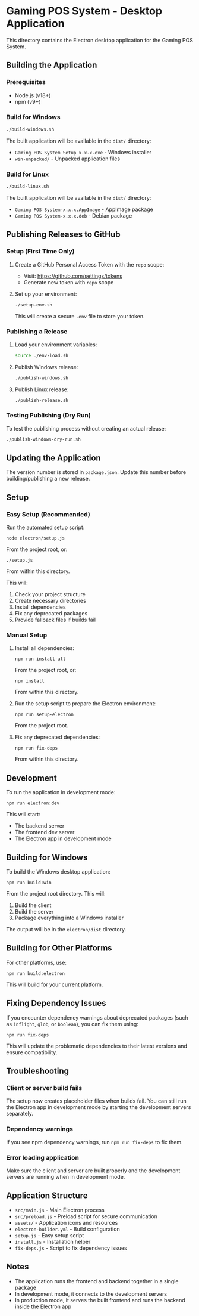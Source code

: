 # Gaming POS System - Desktop Application

This directory contains the Electron desktop application for the Gaming POS System.

## Building the Application

### Prerequisites

- Node.js (v18+)
- npm (v9+)

### Build for Windows

```bash
./build-windows.sh
```

The built application will be available in the `dist/` directory:

- `Gaming POS System Setup x.x.x.exe` - Windows installer
- `win-unpacked/` - Unpacked application files

### Build for Linux

```bash
./build-linux.sh
```

The built application will be available in the `dist/` directory:

- `Gaming POS System-x.x.x.AppImage` - AppImage package
- `Gaming POS System-x.x.x.deb` - Debian package

## Publishing Releases to GitHub

### Setup (First Time Only)

1. Create a GitHub Personal Access Token with the `repo` scope:

   - Visit: https://github.com/settings/tokens
   - Generate new token with `repo` scope

2. Set up your environment:
   ```bash
   ./setup-env.sh
   ```
   This will create a secure `.env` file to store your token.

### Publishing a Release

1. Load your environment variables:

   ```bash
   source ./env-load.sh
   ```

2. Publish Windows release:

   ```bash
   ./publish-windows.sh
   ```

3. Publish Linux release:
   ```bash
   ./publish-release.sh
   ```

### Testing Publishing (Dry Run)

To test the publishing process without creating an actual release:

```bash
./publish-windows-dry-run.sh
```

## Updating the Application

The version number is stored in `package.json`. Update this number before building/publishing a new release.

## Setup

### Easy Setup (Recommended)

Run the automated setup script:

```
node electron/setup.js
```

From the project root, or:

```
./setup.js
```

From within this directory.

This will:

1. Check your project structure
2. Create necessary directories
3. Install dependencies
4. Fix any deprecated packages
5. Provide fallback files if builds fail

### Manual Setup

1. Install all dependencies:

   ```
   npm run install-all
   ```

   From the project root, or:

   ```
   npm install
   ```

   From within this directory.

2. Run the setup script to prepare the Electron environment:

   ```
   npm run setup-electron
   ```

   From the project root.

3. Fix any deprecated dependencies:

   ```
   npm run fix-deps
   ```

   From within this directory.

## Development

To run the application in development mode:

```
npm run electron:dev
```

This will start:

- The backend server
- The frontend dev server
- The Electron app in development mode

## Building for Windows

To build the Windows desktop application:

```
npm run build:win
```

From the project root directory. This will:

1. Build the client
2. Build the server
3. Package everything into a Windows installer

The output will be in the `electron/dist` directory.

## Building for Other Platforms

For other platforms, use:

```
npm run build:electron
```

This will build for your current platform.

## Fixing Dependency Issues

If you encounter dependency warnings about deprecated packages (such as `inflight`, `glob`, or `boolean`), you can fix them using:

```
npm run fix-deps
```

This will update the problematic dependencies to their latest versions and ensure compatibility.

## Troubleshooting

### Client or server build fails

The setup now creates placeholder files when builds fail. You can still run the Electron app in development mode by starting the development servers separately.

### Dependency warnings

If you see npm dependency warnings, run `npm run fix-deps` to fix them.

### Error loading application

Make sure the client and server are built properly and the development servers are running when in development mode.

## Application Structure

- `src/main.js` - Main Electron process
- `src/preload.js` - Preload script for secure communication
- `assets/` - Application icons and resources
- `electron-builder.yml` - Build configuration
- `setup.js` - Easy setup script
- `install.js` - Installation helper
- `fix-deps.js` - Script to fix dependency issues

## Notes

- The application runs the frontend and backend together in a single package
- In development mode, it connects to the development servers
- In production mode, it serves the built frontend and runs the backend inside the Electron app
